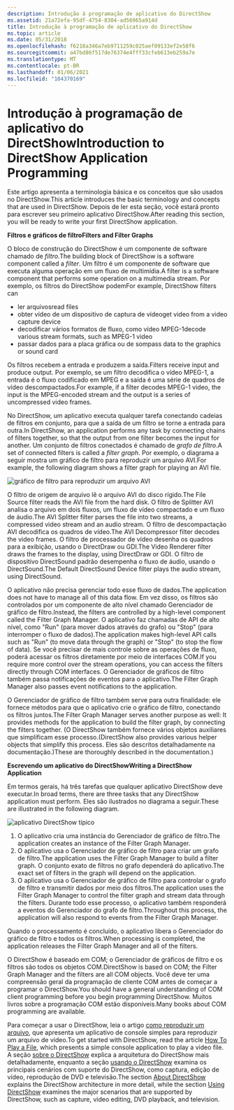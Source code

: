 ```yaml
---
description: Introdução à programação de aplicativo do DirectShow
ms.assetid: 21a72efa-95df-4754-8304-ad56965a914d
title: Introdução à programação de aplicativo do DirectShow
ms.topic: article
ms.date: 05/31/2018
ms.openlocfilehash: f6218a346a7eb9711259c025aef09133ef2e58f6
ms.sourcegitcommit: a47bd86f517de76374e4fff33cfeb613eb259a7e
ms.translationtype: MT
ms.contentlocale: pt-BR
ms.lasthandoff: 01/06/2021
ms.locfileid: "104370169"
---
```

# <a name="introduction-to-directshow-application-programming"></a><span data-ttu-id="f6101-103">Introdução à programação de aplicativo do DirectShow</span><span class="sxs-lookup"><span data-stu-id="f6101-103">Introduction to DirectShow Application Programming</span></span>

<span data-ttu-id="f6101-104">Este artigo apresenta a terminologia básica e os conceitos que são usados no DirectShow.</span><span class="sxs-lookup"><span data-stu-id="f6101-104">This article introduces the basic terminology and concepts that are used in DirectShow.</span></span> <span data-ttu-id="f6101-105">Depois de ler esta seção, você estará pronto para escrever seu primeiro aplicativo DirectShow.</span><span class="sxs-lookup"><span data-stu-id="f6101-105">After reading this section, you will be ready to write your first DirectShow application.</span></span>

<span data-ttu-id="f6101-106">**Filtros e gráficos de filtro**</span><span class="sxs-lookup"><span data-stu-id="f6101-106">**Filters and Filter Graphs**</span></span>

<span data-ttu-id="f6101-107">O bloco de construção do DirectShow é um componente de software chamado de *filtro*.</span><span class="sxs-lookup"><span data-stu-id="f6101-107">The building block of DirectShow is a software component called a *filter*.</span></span> <span data-ttu-id="f6101-108">Um filtro é um componente de software que executa alguma operação em um fluxo de multimídia.</span><span class="sxs-lookup"><span data-stu-id="f6101-108">A filter is a software component that performs some operation on a multimedia stream.</span></span> <span data-ttu-id="f6101-109">Por exemplo, os filtros do DirectShow podem</span><span class="sxs-lookup"><span data-stu-id="f6101-109">For example, DirectShow filters can</span></span>

-   <span data-ttu-id="f6101-110">ler arquivos</span><span class="sxs-lookup"><span data-stu-id="f6101-110">read files</span></span>
-   <span data-ttu-id="f6101-111">obter vídeo de um dispositivo de captura de vídeo</span><span class="sxs-lookup"><span data-stu-id="f6101-111">get video from a video capture device</span></span>
-   <span data-ttu-id="f6101-112">decodificar vários formatos de fluxo, como vídeo MPEG-1</span><span class="sxs-lookup"><span data-stu-id="f6101-112">decode various stream formats, such as MPEG-1 video</span></span>
-   <span data-ttu-id="f6101-113">passar dados para a placa gráfica ou de som</span><span class="sxs-lookup"><span data-stu-id="f6101-113">pass data to the graphics or sound card</span></span>

<span data-ttu-id="f6101-114">Os filtros recebem a entrada e produzem a saída.</span><span class="sxs-lookup"><span data-stu-id="f6101-114">Filters receive input and produce output.</span></span> <span data-ttu-id="f6101-115">Por exemplo, se um filtro decodifica o vídeo MPEG-1, a entrada é o fluxo codificado em MPEG e a saída é uma série de quadros de vídeo descompactados.</span><span class="sxs-lookup"><span data-stu-id="f6101-115">For example, if a filter decodes MPEG-1 video, the input is the MPEG-encoded stream and the output is a series of uncompressed video frames.</span></span>

<span data-ttu-id="f6101-116">No DirectShow, um aplicativo executa qualquer tarefa conectando cadeias de filtros em conjunto, para que a saída de um filtro se torne a entrada para outra.</span><span class="sxs-lookup"><span data-stu-id="f6101-116">In DirectShow, an application performs any task by connecting chains of filters together, so that the output from one filter becomes the input for another.</span></span> <span data-ttu-id="f6101-117">Um conjunto de filtros conectados é chamado de *grafo de filtro*.</span><span class="sxs-lookup"><span data-stu-id="f6101-117">A set of connected filters is called a *filter graph*.</span></span> <span data-ttu-id="f6101-118">Por exemplo, o diagrama a seguir mostra um gráfico de filtro para reproduzir um arquivo AVI.</span><span class="sxs-lookup"><span data-stu-id="f6101-118">For example, the following diagram shows a filter graph for playing an AVI file.</span></span>

![gráfico de filtro para reproduzir um arquivo AVI](images/avi-filter-graph.png)

<span data-ttu-id="f6101-120">O filtro de origem de arquivo lê o arquivo AVI do disco rígido.</span><span class="sxs-lookup"><span data-stu-id="f6101-120">The File Source filter reads the AVI file from the hard disk.</span></span> <span data-ttu-id="f6101-121">O filtro de Splitter AVI analisa o arquivo em dois fluxos, um fluxo de vídeo compactado e um fluxo de áudio.</span><span class="sxs-lookup"><span data-stu-id="f6101-121">The AVI Splitter filter parses the file into two streams, a compressed video stream and an audio stream.</span></span> <span data-ttu-id="f6101-122">O filtro de descompactação AVI decodifica os quadros de vídeo.</span><span class="sxs-lookup"><span data-stu-id="f6101-122">The AVI Decompressor filter decodes the video frames.</span></span> <span data-ttu-id="f6101-123">O filtro de processador de vídeo desenha os quadros para a exibição, usando o DirectDraw ou GDI.</span><span class="sxs-lookup"><span data-stu-id="f6101-123">The Video Renderer filter draws the frames to the display, using DirectDraw or GDI.</span></span> <span data-ttu-id="f6101-124">O filtro de dispositivo DirectSound padrão desempenha o fluxo de áudio, usando o DirectSound.</span><span class="sxs-lookup"><span data-stu-id="f6101-124">The Default DirectSound Device filter plays the audio stream, using DirectSound.</span></span>

<span data-ttu-id="f6101-125">O aplicativo não precisa gerenciar todo esse fluxo de dados.</span><span class="sxs-lookup"><span data-stu-id="f6101-125">The application does not have to manage all of this data flow.</span></span> <span data-ttu-id="f6101-126">Em vez disso, os filtros são controlados por um componente de alto nível chamado Gerenciador de gráfico de filtro.</span><span class="sxs-lookup"><span data-stu-id="f6101-126">Instead, the filters are controlled by a high-level component called the Filter Graph Manager.</span></span> <span data-ttu-id="f6101-127">O aplicativo faz chamadas de API de alto nível, como "Run" (para mover dados através do grafo) ou "Stop" (para interromper o fluxo de dados).</span><span class="sxs-lookup"><span data-stu-id="f6101-127">The application makes high-level API calls such as "Run" (to move data through the graph) or "Stop" (to stop the flow of data).</span></span> <span data-ttu-id="f6101-128">Se você precisar de mais controle sobre as operações de fluxo, poderá acessar os filtros diretamente por meio de interfaces COM.</span><span class="sxs-lookup"><span data-stu-id="f6101-128">If you require more control over the stream operations, you can access the filters directly through COM interfaces.</span></span> <span data-ttu-id="f6101-129">O Gerenciador de gráficos de filtro também passa notificações de eventos para o aplicativo.</span><span class="sxs-lookup"><span data-stu-id="f6101-129">The Filter Graph Manager also passes event notifications to the application.</span></span>

<span data-ttu-id="f6101-130">O Gerenciador de gráfico de filtro também serve para outra finalidade: ele fornece métodos para que o aplicativo crie o gráfico de filtro, conectando os filtros juntos.</span><span class="sxs-lookup"><span data-stu-id="f6101-130">The Filter Graph Manager serves another purpose as well: It provides methods for the application to build the filter graph, by connecting the filters together.</span></span> <span data-ttu-id="f6101-131">(O DirectShow também fornece vários objetos auxiliares que simplificam esse processo.</span><span class="sxs-lookup"><span data-stu-id="f6101-131">(DirectShow also provides various helper objects that simplify this process.</span></span> <span data-ttu-id="f6101-132">Eles são descritos detalhadamente na documentação.)</span><span class="sxs-lookup"><span data-stu-id="f6101-132">These are thoroughly described in the documentation.)</span></span>

<span data-ttu-id="f6101-133">**Escrevendo um aplicativo do DirectShow**</span><span class="sxs-lookup"><span data-stu-id="f6101-133">**Writing a DirectShow Application**</span></span>

<span data-ttu-id="f6101-134">Em termos gerais, há três tarefas que qualquer aplicativo DirectShow deve executar.</span><span class="sxs-lookup"><span data-stu-id="f6101-134">In broad terms, there are three tasks that any DirectShow application must perform.</span></span> <span data-ttu-id="f6101-135">Eles são ilustrados no diagrama a seguir.</span><span class="sxs-lookup"><span data-stu-id="f6101-135">These are illustrated in the following diagram.</span></span>

![aplicativo DirectShow típico](images/fgm.png)

1.  <span data-ttu-id="f6101-137">O aplicativo cria uma instância do Gerenciador de gráfico de filtro.</span><span class="sxs-lookup"><span data-stu-id="f6101-137">The application creates an instance of the Filter Graph Manager.</span></span>
2.  <span data-ttu-id="f6101-138">O aplicativo usa o Gerenciador de gráfico de filtro para criar um grafo de filtro.</span><span class="sxs-lookup"><span data-stu-id="f6101-138">The application uses the Filter Graph Manager to build a filter graph.</span></span> <span data-ttu-id="f6101-139">O conjunto exato de filtros no grafo dependerá do aplicativo.</span><span class="sxs-lookup"><span data-stu-id="f6101-139">The exact set of filters in the graph will depend on the application.</span></span>
3.  <span data-ttu-id="f6101-140">O aplicativo usa o Gerenciador de gráfico de filtro para controlar o grafo de filtro e transmitir dados por meio dos filtros.</span><span class="sxs-lookup"><span data-stu-id="f6101-140">The application uses the Filter Graph Manager to control the filter graph and stream data through the filters.</span></span> <span data-ttu-id="f6101-141">Durante todo esse processo, o aplicativo também responderá a eventos do Gerenciador do grafo de filtro.</span><span class="sxs-lookup"><span data-stu-id="f6101-141">Throughout this process, the application will also respond to events from the Filter Graph Manager.</span></span>

<span data-ttu-id="f6101-142">Quando o processamento é concluído, o aplicativo libera o Gerenciador do gráfico de filtro e todos os filtros.</span><span class="sxs-lookup"><span data-stu-id="f6101-142">When processing is completed, the application releases the Filter Graph Manager and all of the filters.</span></span>

<span data-ttu-id="f6101-143">O DirectShow é baseado em COM; o Gerenciador de gráficos de filtro e os filtros são todos os objetos COM.</span><span class="sxs-lookup"><span data-stu-id="f6101-143">DirectShow is based on COM; the Filter Graph Manager and the filters are all COM objects.</span></span> <span data-ttu-id="f6101-144">Você deve ter uma compreensão geral da programação de cliente COM antes de começar a programar o DirectShow.</span><span class="sxs-lookup"><span data-stu-id="f6101-144">You should have a general understanding of COM client programming before you begin programming DirectShow.</span></span> <span data-ttu-id="f6101-145">Muitos livros sobre a programação COM estão disponíveis.</span><span class="sxs-lookup"><span data-stu-id="f6101-145">Many books about COM programming are available.</span></span>

<span data-ttu-id="f6101-146">Para começar a usar o DirectShow, leia o artigo [como reproduzir um arquivo](how-to-play-a-file.md), que apresenta um aplicativo de console simples para reproduzir um arquivo de vídeo.</span><span class="sxs-lookup"><span data-stu-id="f6101-146">To get started with DirectShow, read the article [How To Play a File](how-to-play-a-file.md), which presents a simple console application to play a video file.</span></span> <span data-ttu-id="f6101-147">A seção [sobre o DirectShow](about-directshow.md) explica a arquitetura do DirectShow mais detalhadamente, enquanto a seção [usando o DirectShow](using-directshow.md) examina os principais cenários com suporte do DirectShow, como captura, edição de vídeo, reprodução de DVD e televisão.</span><span class="sxs-lookup"><span data-stu-id="f6101-147">The section [About DirectShow](about-directshow.md) explains the DirectShow architecture in more detail, while the section [Using DirectShow](using-directshow.md) examines the major scenarios that are supported by DirectShow, such as capture, video editing, DVD playback, and television.</span></span>

 

 



